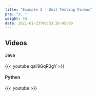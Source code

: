 ```yaml
---
title: "Example 3 - Unit Testing Videos"
pre: "3. "
weight: 30
date: 2021-01-23T00:53:26-05:00
---
```


## Videos

#### Java

{{< youtube qail9GqR3gY >}}

#### Python

{{< youtube  >}}

<!-- TODO FIXME -->